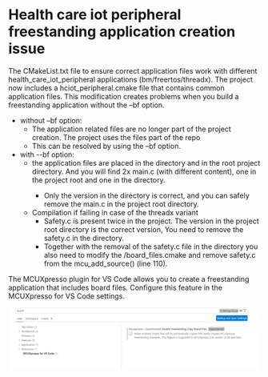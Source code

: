 # Health care iot peripheral freestanding application creation issue 

The CMakeList.txt file to ensure correct application files work with different health_care_iot_peripheral applications (bm/freertos/threadx).
The project now includes a hciot_peripheral.cmake file that contains common application files. This modification creates problems when you build a freestanding application without the –bf option.
- without –bf option:
    - The application related files are no longer part of the project creation. The project uses the files part of the repo
    - This can be resolved by using the –bf option. 
- with --bf option:
    - the application files are placed in the <board> directory and in the root project directory. And you will find 2x main.c (with different content), one in the project root and one in the <board> directory. 
        - Only the version in the <board> directory is correct, and you can safely remove the main.c in the project root directory.
    - Compilation if failing in case of the threadx variant 
        - Safety.c is present twice in the project. The version in the project root directory is the correct version, You need to remove the safety.c in the <board> directory. 
        - Together with the removal of the safety.c file in the <board> directory you also need to modify the <board>/board_files.cmake and remove safety.c from the mcu_add_source() (line 110).

The MCUXpresso plugin for VS Code allows you to create a freestanding application that includes board files. Configure this feature in the MCUXpresso for VS Code settings.


![](./images/MCUX_VScode_freestanding_option.png "MCUX VScode freestanding option")